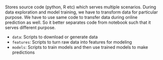 Stores source code (python, R etc) which serves multiple scenarios. During data exploration and model training, we have to transform data for particular purpose. We have to use same code to transfer data during online prediction as well. So it better separates code from notebook such that it serves different purpose.

* `data`: Scripts to download or generate data 
* `features`: Scripts to turn raw data into features for modeling
* `models`: Scripts to train models and then use trained models to make predictions